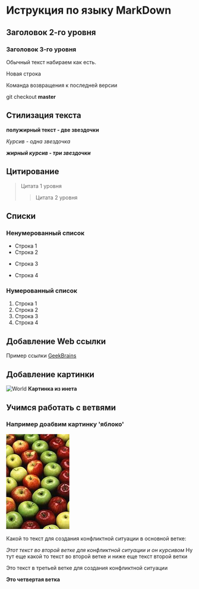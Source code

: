 # Иструкция по языку MarkDown

## Заголовок 2-го уровня  

### Заголовок 3-го уровня

Обычный текст набираем как есть.

Новая строка

Команда возвращения к последней версии

git checkout **master**

## Стилизация текста

**полужирный текст - две звездочки**

*Курсив - одна звездочка*

***жирный курсив - три звездочки***

## Цитирование

> Цитата 1 уровня
>> Цитата 2 уровня

## Списки

### Ненумерованный список

* Строка 1
* Строка 2
- Строка 3
+ Строка 4

### Нумерованный список

1. Строка 1
2. Строка 2
3. Строка 3
4. Cтрока 4

## Добавление Web ссылки

Пример ссылки [GeekBrains](www.gb.ru.)

## Добавление картинки

![World](/World.jpg) **Картинка из инета**

## Учимся работать с ветвями

### Например доабвим картинку 'яблоко'

![Яблоко](Apple.jpg)

Какой то текст для создания конфликтной ситуации в основной ветке:

*Этот текст во второй ветке для конфликтной ситуации и он курсивом*
Ну тут еще какой то текст во второй ветке
и ниже еще текст второй ветки

Это текст в третьей ветке для создания конфликтной ситуации

**Это четвертая ветка**